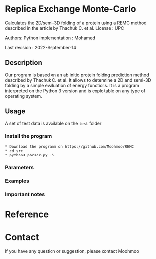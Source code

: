 # Replica Exchange Monte-Carlo
Calculates the 2D/semi-3D folding of a protein using a REMC method described in the article by Thachuk C. et al.
License : UPC

Authors:
    Python implementation : Mohamed

Last revision : 2022-September-14
## Description
Our program is based on an ab initio protein folding prediction method described by Thachuk C. et al.
It allows to determine a 2D and semi-3D folding by a simple evaluation of energy functions. It is a program
interpreted on the Python 3 version and is exploitable on any type of operating system.
## Usage
A set of test data is available on the `test` folder
### Install the program
    * Download the programm on https://github.com/Moohmoo/REMC 
    * cd src 
    * python3 parser.py -h
### Parameters

### Examples

### Important notes

# Reference

# Contact

If you have any question or suggestion, please contact Moohmoo
